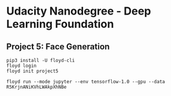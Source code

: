 # Udacity Nanodegree - Deep Learning Foundation

## Project 5: Face Generation

    pip3 install -U floyd-cli
    floyd login
    floyd init project5

    floyd run --mode jupyter --env tensorflow-1.0 --gpu --data R5KrjnANiKVhLWAkpXhNBe
